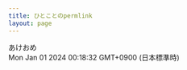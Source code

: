 ```yaml
---
title: ひとことのpermlink
layout: page
---
```

<div class="box" dt="1704035912286">
  あけおめ
  <div class="content is-small">Mon Jan 01 2024 00:18:32 GMT+0900 (日本標準時)</div>
</div>
